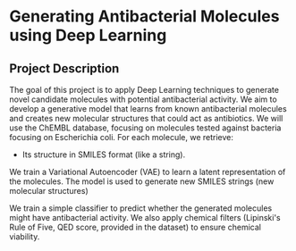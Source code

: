 # Generating Antibacterial Molecules using Deep Learning
## Project Description

The goal of this project is to apply Deep Learning techniques to generate novel candidate molecules with potential antibacterial activity. We aim to develop a generative model that learns from known antibacterial molecules and creates new molecular structures that could act as antibiotics.
We will use the ChEMBL database, focusing on molecules tested against bacteria focusing on Escherichia coli. For each molecule, we retrieve:

  * Its structure in SMILES format (like a string).
    
We train a Variational Autoencoder (VAE) to learn a latent representation of the molecules. The model is used to generate new SMILES strings (new molecular structures)

We  train a simple classifier to predict whether the generated molecules might have antibacterial activity. We also apply chemical filters (Lipinski's Rule of Five, QED score, provided in the dataset) to ensure chemical viability.

